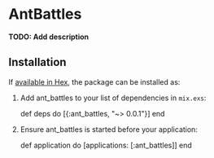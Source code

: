 # AntBattles

**TODO: Add description**

## Installation

If [available in Hex](https://hex.pm/docs/publish), the package can be installed as:

  1. Add ant_battles to your list of dependencies in `mix.exs`:

        def deps do
          [{:ant_battles, "~> 0.0.1"}]
        end

  2. Ensure ant_battles is started before your application:

        def application do
          [applications: [:ant_battles]]
        end

